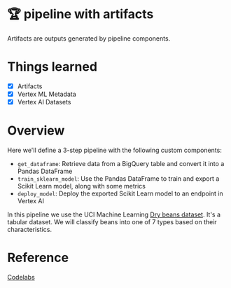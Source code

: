 # 🏆 pipeline with artifacts

Artifacts are outputs generated by pipeline components.

# Things learned
- [x] Artifacts
- [x] Vertex ML Metadata
- [x] Vertex AI Datasets

# Overview
Here we'll define a 3-step pipeline with the following custom components:
- `get_dataframe`: Retrieve data from a BigQuery table and convert it into a Pandas DataFrame
- `train_sklearn_model`: Use the Pandas DataFrame to train and export a Scikit Learn model, along with some metrics
- `deploy_model`: Deploy the exported Scikit Learn model to an endpoint in Vertex AI

In this pipeline we use the UCI Machine Learning [Dry beans dataset](https://archive.ics.uci.edu/ml/datasets/Dry+Bean+Dataset). It's a tabular dataset. We will classify beans into one of 7 types based on their characteristics.

# Reference
[Codelabs](https://codelabs.developers.google.com/vertex-mlmd-pipelines)

